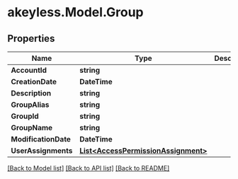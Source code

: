 # akeyless.Model.Group

## Properties

Name | Type | Description | Notes
------------ | ------------- | ------------- | -------------
**AccountId** | **string** |  | [optional] 
**CreationDate** | **DateTime** |  | [optional] 
**Description** | **string** |  | [optional] 
**GroupAlias** | **string** |  | [optional] 
**GroupId** | **string** |  | [optional] 
**GroupName** | **string** |  | [optional] 
**ModificationDate** | **DateTime** |  | [optional] 
**UserAssignments** | [**List&lt;AccessPermissionAssignment&gt;**](AccessPermissionAssignment.md) |  | [optional] 

[[Back to Model list]](../README.md#documentation-for-models) [[Back to API list]](../README.md#documentation-for-api-endpoints) [[Back to README]](../README.md)

